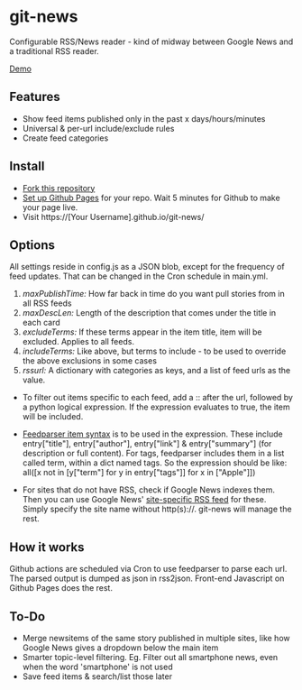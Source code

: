 # git-news

Configurable RSS/News reader - kind of midway between Google News and a traditional RSS reader.

[Demo](https://regstuff.github.io/git-news/)

## Features

- Show feed items published only in the past x days/hours/minutes
- Universal & per-url include/exclude rules
- Create feed categories

## Install

- [Fork this repository](https://github.com/regstuff/git-news/fork)
- [Set up Github Pages](https://docs.github.com/en/pages/getting-started-with-github-pages/creating-a-github-pages-site#creating-your-site) for your repo. Wait 5 minutes for Github to make your page live.
- Visit https://[Your Username].github.io/git-news/

## Options

All settings reside in config.js as a JSON blob, except for the frequency of feed updates. That can be changed in the Cron schedule in main.yml.

1. *maxPublishTime:* How far back in time do you want pull stories from in all RSS feeds
2. *maxDescLen:* Length of the description that comes under the title in each card
3. *excludeTerms:* If these terms appear in the item title, item will be excluded. Applies to all feeds.
4. *includeTerms:* Like above, but terms to include - to be used to override the above exclusions in some cases
5. *rssurl:* A dictionary with categories as keys, and a list of feed urls as the value.

- To filter out items specific to each feed, add a :: after the url, followed by a python logical expression. If the expression evaluates to true, the item will be included.

- [Feedparser item syntax](https://feedparser.readthedocs.io/en/latest/common-rss-elements.html) is to be used in the expression. These include entry["title"], entry["author"], entry["link"] & entry["summary"] (for description or full content). For tags, feedparser includes them in a list called term, within a dict named tags. So the expression should be like: all([x not in [y["term"] for y in entry["tags"]] for x in ["Apple"]])

- For sites that do not have RSS, check if Google News indexes them. Then you can use Google News' [site-specific RSS feed](https://newscatcherapi.com/blog/google-news-rss-search-parameters-the-missing-documentaiton) for these. Simply specify the site name without http(s)://. git-news will manage the rest.

## How it works

Github actions are scheduled via Cron to use feedparser to parse each url. The parsed output is dumped as json in rss2json. Front-end Javascript on Github Pages does the rest.

## To-Do

- Merge newsitems of the same story published in multiple sites, like how Google News gives a dropdown below the main item
- Smarter topic-level filtering. Eg. Filter out all smartphone news, even when the word 'smartphone' is not used
- Save feed items & search/list those later
